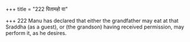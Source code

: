 +++
title = "222 पितामहो वा"

+++
222	Manu has declared that either the grandfather may eat at that Sraddha (as a guest), or (the grandson) having received permission, may perform it, as he desires.